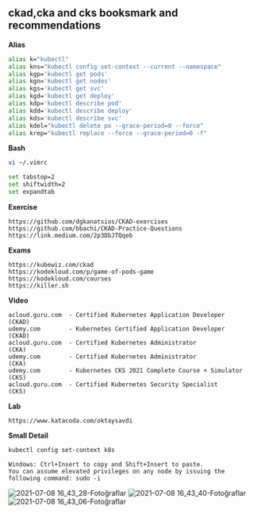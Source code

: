 ## ckad,cka and cks booksmark and recommendations

**Alias**
```bash
alias k="kubectl"
alias kns="kubectl config set-context --current --namespace"
alias kgp='kubectl get pods'
alias kgn='kubectl get nodes'
alias kgs='kubectl get svc'
alias kgd='kubectl get deploy'
alias kdp='kubectl describe pod'
alias kdd='kubectl describe deploy'
alias kds='kubectl describe svc'
alias kdel="kubectl delete po --grace-period=0 --force"
alias krep="kubectl replace --force --grace-period=0 -f"
```
**Bash**
```bash
vi ~/.vimrc
```
```bash
set tabstop=2 
set shiftwidth=2 
set expandtab
```
**Exercise**
```
https://github.com/dgkanatsios/CKAD-exercises
https://github.com/bbachi/CKAD-Practice-Questions
https://link.medium.com/2p3DbJTQqeb
```
**Exams**
```
https://kubewiz.com/ckad
https://kodekloud.com/p/game-of-pods-game
https://kodekloud.com/courses
https://killer.sh
```
**Video**
```
acloud.guru.com  - Certified Kubernetes Application Developer      (CKAD)
udemy.com        - Kubernetes Certified Application Developer      (CKAD)
acloud.guru.com  - Certified Kubernetes Administrator              (CKA)
udemy.com        - Certified Kubernetes Administrator              (CKA) 
udemy.com        - Kubernetes CKS 2021 Complete Course + Simulator (CKS) 
acloud.guru.com  - Certified Kubernetes Security Specialist        (CKS)
```
**Lab**
``` 
https://www.katacoda.com/oktaysavdi
```
**Small Detail**
```bash
kubectl config set-context k8s
```
```
Windows: Ctrl+Insert to copy and Shift+Insert to paste.
You can assume elevated privileges on any node by issuing the following command: sudo -i
```

![2021-07-08 16_43_28-Fotoğraflar](https://user-images.githubusercontent.com/3519706/124932408-ba500300-e00b-11eb-919e-fb4f8464d8e6.png)
![2021-07-08 16_43_40-Fotoğraflar](https://user-images.githubusercontent.com/3519706/124932420-bc19c680-e00b-11eb-87b3-5f67fea7a50f.png)
![2021-07-08 16_43_06-Fotoğraflar](https://user-images.githubusercontent.com/3519706/124932429-bde38a00-e00b-11eb-8828-7efb21a40cd9.png)
